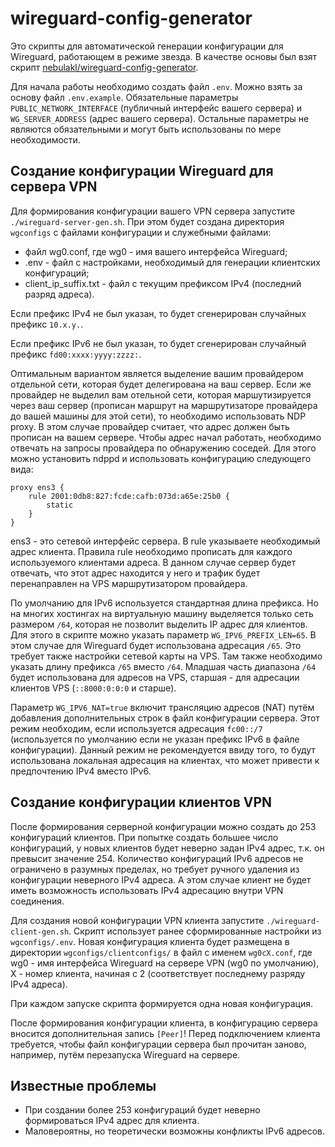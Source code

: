 # wireguard-config-generator

Это скрипты для автоматической генерации конфигурации для Wireguard, работающем в режиме звезда. В качестве основы был взят скрипт [nebulakl/wireguard-config-generator](https://github.com/nebulakl/wireguard-config-generator).

Для начала работы необходимо создать файл `.env`. Можно взять за основу файл `.env.example`. Обязательные параметры `PUBLIC_NETWORK_INTERFACE` (публичный интерфейс вашего сервера) и `WG_SERVER_ADDRESS` (адрес вашего сервера). Остальные параметры не являются обязательными и могут быть использованы по мере необходимости.

## Создание конфигурации Wireguard для сервера VPN

Для формирования конфигурации вашего VPN сервера запустите `./wireguard-server-gen.sh`. При этом будет создана директория `wgconfigs` с файлами конфигурации и служебными файлами:

* файл wg0.conf, где wg0 - имя вашего интерфейса Wireguard;
* .env - файл с настройками, необходимый для генерации клиентских конфигураций;
* client_ip_suffix.txt - файл с текущим префиксом IPv4 (последний разряд адреса).

Если префикс IPv4 не был указан, то будет сгенерирован случайных префикс `10.x.y.`.

Если префикс IPv6 не был указан, то будет сгенерирован случайный префикс `fd00:xxxx:yyyy:zzzz:`.

Оптимальным вариантом является выделение вашим провайдером отдельной сети, которая будет делегирована на ваш сервер. Если же провайдер не выделил вам отельной сети, которая маршутизируется через ваш сервер (прописан маршрут на маршрутизаторе провайдера до вашей машины для этой сети), то необходимо использовать NDP proxy. В этом случае провайдер считает, что адрес должен быть прописан на вашем сервере. Чтобы адрес начал работать, необходимо отвечать на запросы провайдера по обнаружению соседей. Для этого можно установить ndppd и использовать конфигурацию следующего вида:

```console
proxy ens3 {
    rule 2001:0db8:827:fcde:cafb:073d:a65e:25b0 {
        static
    }
}
```

ens3 - это сетевой интерфейс сервера. В rule указываете необходимый адрес клиента. Правила rule необходимо прописать для каждого используемого клиентами адреса. В данном случае сервер будет отвечать, что этот адрес находится у него и трафик будет перенаправлен на VPS маршрутизатором провайдера.

По умолчанию для IPv6 используется стандартная длина префикса. Но на многих хостингах на виртуальную машину выделяется только сеть размером `/64`, которая не позволит выделить IP адрес для клиентов. Для этого в скрипте можно указать параметр `WG_IPV6_PREFIX_LEN=65`. В этом случае для Wireguard будет использована адресация `/65`. Это требует также настройки сетевой карты на VPS. Там также необходимо указать длину префикса `/65` вместо `/64`. Младшая часть диапазона `/64` будет использована для адресов на VPS, старшая - для адресации клиентов VPS (`::8000:0:0:0` и старше).

Параметр `WG_IPV6_NAT=true` включит трансляцию адресов (NAT) путём добавления дополнительных строк в файл конфигурации сервера. Этот режим необходим, если используется адресация `fc00::/7` (используется по умолчанию если не указан префикс IPv6 в файле конфигурации). Данный режим не рекомендуется ввиду того, то будут использована локальная адресация на клиентах, что может привести к предпочтению IPv4 вместо IPv6.

## Создание конфигурации клиентов VPN

После формирования серверной конфигурации можно создать до 253 конфигураций клиентов. При попытке создать большее число конфигураций, у новых клиентов будет неверно задан IPv4 адрес, т.к. он превысит значение 254. Количество конфигураций IPv6 адресов не ограничено в разумных пределах, но требует ручного удаления из конфигурации неверного IPv4 адреса. А этом случае клиент не будет иметь возможность использовать IPv4 адресацию внутри VPN соединения.

Для создания новой конфигурации VPN клиента запустите `./wireguard-client-gen.sh`. Скрипт использует ранее сформированные настройки из `wgconfigs/.env`. Новая конфигурация клиента будет размещена в директории `wgconfigs/clientconfigs/` в файл с именем `wg0cX.conf`, где wg0 - имя интерфейса Wireguard на сервере VPN (wg0 по умолчанию), X - номер клиента, начиная с 2 (соответствует последнему разряду IPv4 адреса).

При каждом запуске скрипта формируется одна новая конфигурация.

После формирования конфигурации клиента, в конфигурацию сервера вносится дополнительная запись `[Peer]`! Перед подключением клиента требуется, чтобы файл конфигурации сервера был прочитан заново, например, путём перезапуска Wireguard на сервере.

## Известные проблемы

* При создании более 253 конфигураций будет неверно формироваться IPv4 адрес для клиента.
* Маловероятны, но теоретически возможны конфликты IPv6 адресов.
